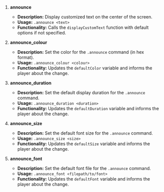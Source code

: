 1. **announce**
   - **Description:** Display customized text on the center of the screen.
   - **Usage:** `.announce <text>`
   - **Functionality:** Calls the `displayCustomText` function with default options if not specified.

2. **announce_colour**
   - **Description:** Set the color for the `.announce` command (in hex format).
   - **Usage:** `.announce_colour <colour>`
   - **Functionality:** Updates the `defaultColor` variable and informs the player about the change.

3. **announce_duration**
   - **Description:** Set the default display duration for the `.announce` command.
   - **Usage:** `.announce_duration <duration>`
   - **Functionality:** Updates the `defaultDuration` variable and informs the player about the change.

4. **announce_size**
   - **Description:** Set the default font size for the `.announce` command.
   - **Usage:** `.announce_size <size>`
   - **Functionality:** Updates the `defaultSize` variable and informs the player about the change.

5. **announce_font**
   - **Description:** Set the default font file for the `.announce` command.
   - **Usage:** `.announce_font <filepath/to/font>`
   - **Functionality:** Updates the `defaultFont` variable and informs the player about the change.
